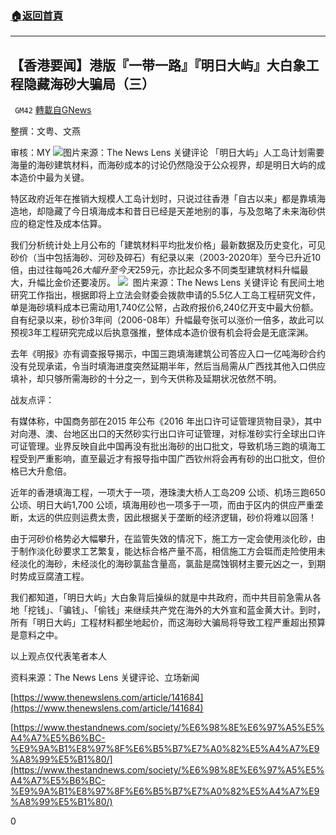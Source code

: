###  [:house:返回首頁](https://github.com/ourhimalayas/txt)
---

## 【香港要闻】港版『一带一路』『明日大屿』大白象工程隐藏海砂大骗局（三）
` GM42` [轉載自GNews](https://gnews.org/zh-hans/578785/)

整撰：文粤、文燕

审核：MY
![](https://gnews-media-offload.s3.amazonaws.com/wp-content/uploads/2020/11/21105219/image001-41.png)图片来源：The News Lens 关键评论
「明日大屿」人工岛计划需要海量的海砂建筑材料，而海砂成本的讨论仍然隐没于公众视界，却是明日大屿的成本造价中最为关键。

特区政府近年在推销大规模人工岛计划时，只说过往香港「自古以来」都是靠填海造地，却隐藏了今日填海成本和昔日已经是天差地别的事，与及忽略了未来海砂供应的稳定性及成本估算。

我们分析统计处上月公布的「建筑材料平均批发价格」最新数据及历史变化，可见砂价（当中包括海砂、河砂及碎石）有纪录以来（2003-2020年）至今已升近10倍，由过往每吨$26大幅升至今天$259元，亦比起众多不同类型建筑材料升幅最大，升幅比金价还要凌厉。
![](https://gnews-media-offload.s3.amazonaws.com/wp-content/uploads/2020/11/21105121/image002-4.png)  图片来源：The News Lens 关键评论
有民间土地研究工作指出，根据即将上立法会财委会拨款申请的5.5亿人工岛工程研究文件，单是海砂填料成本已需动用1,740亿公帑，占政府报价6,240亿开支中最大份额。自有纪录以来，砂价3年间（2006-08年）升幅最夸张可以涨价一倍多，故此可以预视3年工程研究完成以后执意强推，整体成本造价很有机会将会是无底深渊。

去年《明报》亦有调查报导揭示，中国三跑填海建筑公司答应入口一亿吨海砂合约没有兑现承诺，令当时填海进度突然延期半年，然后当局需从广西找其他入口供应填补，却只够所需海砂的十分之一，到今天供称及延期状况依然不明。

战友点评：

有媒体称，中国商务部在2015 年公布《2016 年出口许可证管理货物目录》，其中对向港、澳、台地区出口的天然砂实行出口许可证管理，对标准砂实行全球出口许可证管理。业界反映自此中国再没有批出海砂的出口批文，导致机场三跑的填海工程受到严重影响，直至最近才有报导指中国广西钦州将会再有砂的出口批文，但价格已大升愈倍。

近年的香港填海工程，一项大于一项，港珠澳大桥人工岛209 公顷、机场三跑650 公顷、明日大屿1,700 公顷，填海用砂也一项多于一项，而由于区内的供应严重垄断，太远的供应则运费太贵，因此根据关于垄断的经济逻辑，砂价将难以回落！

由于河砂价格势必大幅攀升，在监管失效的情况下，施工方一定会使用淡化砂，由于制作淡化砂要求工艺繁复，能达标合格产量不高，相信施工方会铤而走险使用未经淡化的海砂，未经淡化的海砂氯盐含量高，氯盐是腐蚀钢材主要元凶之一，到期时势成豆腐渣工程。

我们都知道，「明日大屿」大白象背后操纵的就是中共政府，而中共目前急需从各地「挖钱」、「骗钱」、「偷钱」来继续共产党在海外的大外宣和蓝金黄大计。到时，所有「明日大屿」工程材料都坐地起价，而这海砂大骗局将导致工程严重超出预算是意料之中。

以上观点仅代表笔者本人

资料来源：The News Lens 关键评论、立场新闻

[https://www.thenewslens.com/article/141684](https://www.thenewslens.com/article/141684)

[https://www.thestandnews.com/society/%E6%98%8E%E6%97%A5%E5%A4%A7%E5%B6%BC-%E9%9A%B1%E8%97%8F%E6%B5%B7%E7%A0%82%E5%A4%A7%E9%A8%99%E5%B1%80/](https://www.thestandnews.com/society/%E6%98%8E%E6%97%A5%E5%A4%A7%E5%B6%BC-%E9%9A%B1%E8%97%8F%E6%B5%B7%E7%A0%82%E5%A4%A7%E9%A8%99%E5%B1%80/)

0
